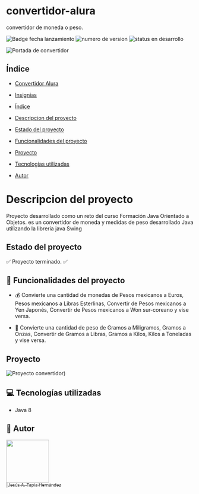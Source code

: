 # convertidor-alura
convertidor de moneda o peso.

![Badge fecha lanzamiento](https://img.shields.io/badge/release--date-marzo%202023-green)
![numero de version](https://img.shields.io/badge/Version-1.0.1-green)
![status en desarrollo](https://img.shields.io/badge/status-En%20desarrollo-green)

![Portada de convertidor](https://user-images.githubusercontent.com/114181242/226995454-81edcfed-a399-41d9-a357-098fd76bda5d.png)

## Índice

* [Convertidor Alura](#portada-de-convertidor)

* [Insignias](#insignias)

* [Índice](#índice)

* [Descripcion del proyecto](#descripción-del-proyecto)

* [Estado del proyecto](#Estado-del-proyecto)

* [Funcionalidades del proyecto](#Características-de-la-aplicación-y-demostración)

* [Proyecto](#acceso-proyecto)

* [Tecnologías utilizadas](#tecnologías-utilizadas)

* [Autor](#personas-desarrolladores)

## <h1>Descripcion del proyecto</h1>
Proyecto desarrollado como un reto del curso Formación Java Orientado a Objetos.
es un convertidor de moneda y medidas de peso desarrollado Java utilizando la libreria java Swing

## Estado del proyecto
:white_check_mark: Proyecto terminado. :white_check_mark:

## :triangular_ruler: Funcionalidades del proyecto

- :moneybag: Convierte una cantidad de monedas de Pesos mexicanos a Euros, Pesos mexicanos  a Libras Esterlinas, Convertir de Pesos mexicanos a Yen Japonés, Convertir de Pesos mexicanos a Won sur-coreano y vise versa.

- :bell: Convierte una cantidad de peso de Gramos a  Miligramos, Gramos a  Onzas, Convertir de Gramos a  Libras, Gramos a  Kilos, Kilos a  Toneladas y vise versa.

## Proyecto
![Proyecto convertidor)](https://user-images.githubusercontent.com/114181242/227081943-5832cfb6-62b2-4a9f-8878-867cc9683695.gif)

## :computer: Tecnologías utilizadas
* Java 8

## :busts_in_silhouette: Autor

[<img src="https://user-images.githubusercontent.com/114181242/227086323-8dd86df7-3b16-48f6-8fd0-6a34d93beba5.jpg" width=115><br><sub>|Jesús A. Tapia Hernández</sub>](https://github.com/TonyTapia/)
